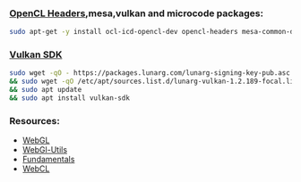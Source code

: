 ### [OpenCL Headers](https://cn.khronos.org/opencl/),mesa,vulkan and microcode packages:

```bash
sudo apt-get -y install ocl-icd-opencl-dev opencl-headers mesa-common-dev mesa-opencl-icd mesa-utils-extra clinfo libvulkan1 mesa-vulkan-drivers vulkan-utils amd64-microcode intel-microcode iucode-tool thermald gdebi-core
```

### [Vulkan SDK](https://www.lunarg.com/vulkan-sdk/)

```bash
sudo wget -qO - https://packages.lunarg.com/lunarg-signing-key-pub.asc | sudo apt-key add -
&& sudo wget -qO /etc/apt/sources.list.d/lunarg-vulkan-1.2.189-focal.list https://packages.lunarg.com/vulkan/1.2.189/lunarg-vulkan-1.2.189-focal.list
&& sudo apt update
&& sudo apt install vulkan-sdk
```

### Resources:
* [WebGL](https://askubuntu.com/questions/299345/how-to-enable-webgl-in-chrome-on-ubuntu#299346)
* [WebGl-Utils](https://webglfundamentals.org/docs/module-webgl-utils.html)
* [Fundamentals](https://webglfundamentals.org/webgl/lessons/webgl-setup-and-installation.html)
* [WebCL](https://www.khronos.org/api/webcl)
